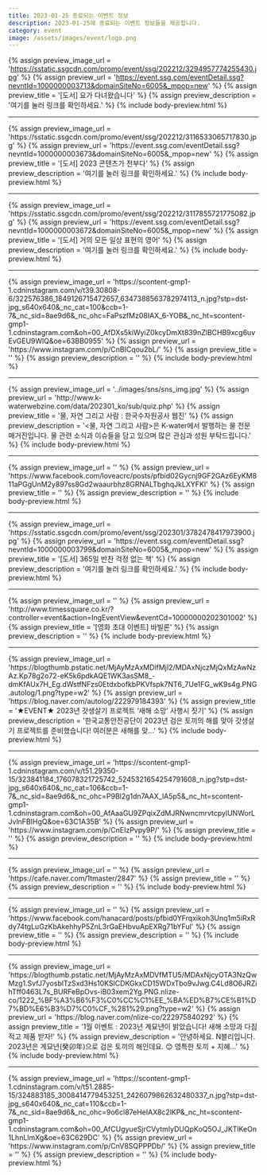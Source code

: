 ```yaml
---
title: 2023-01-25 종료되는 이벤트 정보
description: 2023-01-25에 종료되는 이벤트 정보들을 제공합니다.
category: event
image: /assets/images/event/logo.png
---
```

{% assign preview_image_url = 'https://sstatic.ssgcdn.com/promo/event/ssg/202212/3294957774255430.jpg' %}
{% assign preview_url = 'https://event.ssg.com/eventDetail.ssg?nevntId=1000000003713&domainSiteNo=6005&_mpop=new' %}
{% assign preview_title = '[도서] 요가 다녀왔습니다' %}
{% assign preview_description = '여기를 눌러 링크를 확인하세요.' %}
{% include body-preview.html %}
<hr>{% assign preview_image_url = 'https://sstatic.ssgcdn.com/promo/event/ssg/202212/3116533065717830.jpg' %}
{% assign preview_url = 'https://event.ssg.com/eventDetail.ssg?nevntId=1000000003673&domainSiteNo=6005&_mpop=new' %}
{% assign preview_title = '[도서] 2023 콘텐츠가 전부다' %}
{% assign preview_description = '여기를 눌러 링크를 확인하세요.' %}
{% include body-preview.html %}
<hr>{% assign preview_image_url = 'https://sstatic.ssgcdn.com/promo/event/ssg/202212/3117855721775082.jpg' %}
{% assign preview_url = 'https://event.ssg.com/eventDetail.ssg?nevntId=1000000003672&domainSiteNo=6005&_mpop=new' %}
{% assign preview_title = '[도서] 거의 모든 일상 표현의 영어' %}
{% assign preview_description = '여기를 눌러 링크를 확인하세요.' %}
{% include body-preview.html %}
<hr>{% assign preview_image_url = 'https://scontent-gmp1-1.cdninstagram.com/v/t39.30808-6/322576386_1849126715472657_6347388563782974113_n.jpg?stp=dst-jpg_s640x640&amp;_nc_cat=100&amp;ccb=1-7&amp;_nc_sid=8ae9d6&amp;_nc_ohc=FaPszfMz08IAX_6-YOB&amp;_nc_ht=scontent-gmp1-1.cdninstagram.com&amp;oh=00_AfDXs5kiWyiZ0kcyDmXt839nZlBCHB9xcg6uvEvGEU9WlQ&amp;oe=63BB0955' %}
{% assign preview_url = 'https://www.instagram.com/p/CnBICqou2bL/' %}
{% assign preview_title = '' %}
{% assign preview_description = '' %}
{% include body-preview.html %}
<hr>{% assign preview_image_url = '../images/sns/sns_img.jpg' %}
{% assign preview_url = 'http://www.k-waterwebzine.com/data/202301_ko/sub/quiz.php' %}
{% assign preview_title = '물, 자연 그리고 사람 : 한국수자원공사 웹진' %}
{% assign preview_description = '<물, 자연 그리고 사람>은 K-water에서 발행하는 물 전문 매거진입니다. 물 관련 소식과 이슈들을 담고 있으며 많은 관심과 성원 부탁드립니다.' %}
{% include body-preview.html %}
<hr>{% assign preview_image_url = '' %}
{% assign preview_url = 'https://www.facebook.com/loveacrc/posts/pfbid02Gycnj9GF2GAz6EyKM811aPGgUnM2y897ss8Gd2waaurbhz8GRNALTbghqJkLXYFKl' %}
{% assign preview_title = '' %}
{% assign preview_description = '' %}
{% include body-preview.html %}
<hr>{% assign preview_image_url = 'https://sstatic.ssgcdn.com/promo/event/ssg/202301/3782478417973900.jpg' %}
{% assign preview_url = 'https://event.ssg.com/eventDetail.ssg?nevntId=1000000003799&domainSiteNo=6005&_mpop=new' %}
{% assign preview_title = '[도서] 365일 반찬 걱정 없는 책' %}
{% assign preview_description = '여기를 눌러 링크를 확인하세요.' %}
{% include body-preview.html %}
<hr>{% assign preview_image_url = '' %}
{% assign preview_url = 'http://www.timessquare.co.kr/?controller=event&action=IngEventView&eventCd=10000000202301002' %}
{% assign preview_title = '[영화 초대 이벤트] 바빌론' %}
{% assign preview_description = '' %}
{% include body-preview.html %}
<hr>{% assign preview_image_url = 'https://blogthumb.pstatic.net/MjAyMzAxMDlfMjI2/MDAxNjczMjQxMzAwNzAz.Kp78g2o72-eK5k6pdkAQE1WK3asSM8_-dmKfAUx7H_Eg.dWstfNFzs0EtdxbofkbPKVfspk7NT6_7Ue1FG_wK9s4g.PNG.autolog/1.png?type=w2' %}
{% assign preview_url = 'https://blog.naver.com/autolog/222979184393' %}
{% assign preview_title = '★EVENT★ 2023년 갓생살기 프로젝트 &lsquo;새해 소망&rsquo; 사행시 짓기' %}
{% assign preview_description = '한국교통안전공단이 2023년 검은 토끼의 해를 맞아 갓생살기 프로젝트를 준비했습니다! 여러분은 새해를 맞...' %}
{% include body-preview.html %}
<hr>{% assign preview_image_url = 'https://scontent-gmp1-1.cdninstagram.com/v/t51.29350-15/323841184_176078321725742_5245321654254791608_n.jpg?stp=dst-jpg_s640x640&amp;_nc_cat=106&amp;ccb=1-7&amp;_nc_sid=8ae9d6&amp;_nc_ohc=P9Bl2g1dn7AAX_lA5p5&amp;_nc_ht=scontent-gmp1-1.cdninstagram.com&amp;oh=00_AfAaaGU9ZPqixZdMJRNwncmrvtcpylUNWorLJvlnFBIHgQ&amp;oe=63C1A35B' %}
{% assign preview_url = 'https://www.instagram.com/p/CnEIzPvpy9P/' %}
{% assign preview_title = '' %}
{% assign preview_description = '' %}
{% include body-preview.html %}
<hr>{% assign preview_image_url = '' %}
{% assign preview_url = 'https://cafe.naver.com/1tmaster/2847' %}
{% assign preview_title = '' %}
{% assign preview_description = '' %}
{% include body-preview.html %}
<hr>{% assign preview_image_url = '' %}
{% assign preview_url = 'https://www.facebook.com/hanacard/posts/pfbid0YFrqxikoh3Unq1m5iRxRdy74tgLuGzKbAkehhyP5ZnL3rGaEHbvuApEXRg71bYFul' %}
{% assign preview_title = '' %}
{% assign preview_description = '' %}
{% include body-preview.html %}
<hr>{% assign preview_image_url = 'https://blogthumb.pstatic.net/MjAyMzAxMDVfMTU5/MDAxNjcyOTA3NzQwMzg1.SvfJ7yosblTzSxd3Hs10KSlCDKGkxCD15WDxTbo9vJwg.C4Ld8O6JRZihTff0463L7s_BURFeBpOvs-iB03xem2Yg.PNG.nlize-co/1222_%BF%A3%B6%F3%C0%CC%C1%EE_%BA%ED%B7%CE%B1%D7%BD%E6%B3%D7%C0%CF_%281%29.png?type=w2' %}
{% assign preview_url = 'https://blog.naver.com/nlize-co/222975840292' %}
{% assign preview_title = '1월 이벤트 : 2023년 계묘년이 밝았습니다! 새해 소망과 다짐 적고 제품 받자!' %}
{% assign preview_description = '안녕하세요. N블리입니다. 2023년은 계묘년(癸卯年)으로 검은 토끼의 해인데요. 😊 영특한 토끼 + 지혜...' %}
{% include body-preview.html %}
<hr>{% assign preview_image_url = 'https://scontent-gmp1-1.cdninstagram.com/v/t51.2885-15/324883185_3008414779453251_2426079862632480337_n.jpg?stp=dst-jpg_s640x640&amp;_nc_cat=110&amp;ccb=1-7&amp;_nc_sid=8ae9d6&amp;_nc_ohc=9o6cl87eHeIAX8c2lKP&amp;_nc_ht=scontent-gmp1-1.cdninstagram.com&amp;oh=00_AfCUgyueSjrCVytmIyDUQpKoQ5OJ_JKTlKeOn1LhnLlmXg&amp;oe=63C629DC' %}
{% assign preview_url = 'https://www.instagram.com/p/CnV8SQPPPDb/' %}
{% assign preview_title = '' %}
{% assign preview_description = '' %}
{% include body-preview.html %}